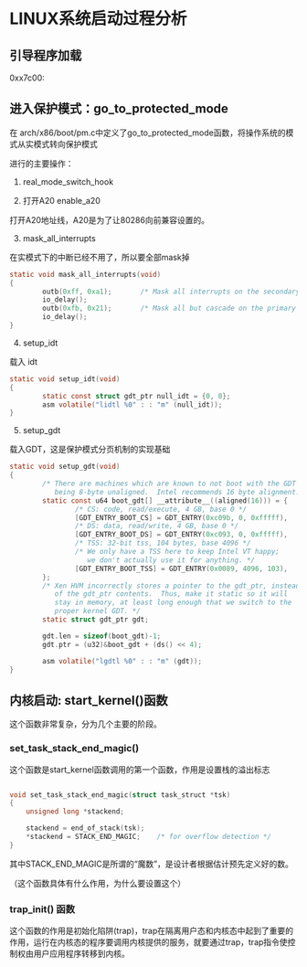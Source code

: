# LINUX系统启动过程分析

## 引导程序加载

0xx7c00:

## 进入保护模式：go_to_protected_mode

在 arch/x86/boot/pm.c中定义了go_to_protected_mode函数，将操作系统的模式从实模式转向保护模式

进行的主要操作：

1. real_mode_switch_hook



2. 打开A20 enable_a20

打开A20地址线，A20是为了让80286向前兼容设置的。

3. mask_all_interrupts

在实模式下的中断已经不用了，所以要全部mask掉

``` c
static void mask_all_interrupts(void)
{
        outb(0xff, 0xa1);       /* Mask all interrupts on the secondary PIC */
        io_delay();
        outb(0xfb, 0x21);       /* Mask all but cascade on the primary PIC */
        io_delay();
}
```

4. setup_idt

载入 idt

``` c
static void setup_idt(void)
{
        static const struct gdt_ptr null_idt = {0, 0};
        asm volatile("lidtl %0" : : "m" (null_idt));
}
```

5. setup_gdt

载入GDT，这是保护模式分页机制的实现基础

``` c
static void setup_gdt(void)
{
        /* There are machines which are known to not boot with the GDT
           being 8-byte unaligned.  Intel recommends 16 byte alignment. */
        static const u64 boot_gdt[] __attribute__((aligned(16))) = {
                /* CS: code, read/execute, 4 GB, base 0 */
                [GDT_ENTRY_BOOT_CS] = GDT_ENTRY(0xc09b, 0, 0xfffff),
                /* DS: data, read/write, 4 GB, base 0 */
                [GDT_ENTRY_BOOT_DS] = GDT_ENTRY(0xc093, 0, 0xfffff),
                /* TSS: 32-bit tss, 104 bytes, base 4096 */
                /* We only have a TSS here to keep Intel VT happy;
                   we don't actually use it for anything. */
                [GDT_ENTRY_BOOT_TSS] = GDT_ENTRY(0x0089, 4096, 103),
        };
        /* Xen HVM incorrectly stores a pointer to the gdt_ptr, instead
           of the gdt_ptr contents.  Thus, make it static so it will
           stay in memory, at least long enough that we switch to the
           proper kernel GDT. */
        static struct gdt_ptr gdt;

        gdt.len = sizeof(boot_gdt)-1;
        gdt.ptr = (u32)&boot_gdt + (ds() << 4);

        asm volatile("lgdtl %0" : : "m" (gdt));
}
```

## 内核启动: start_kernel()函数

这个函数非常复杂，分为几个主要的阶段。

### set_task_stack_end_magic()

这个函数是start_kernel函数调用的第一个函数，作用是设置栈的溢出标志

``` c

void set_task_stack_end_magic(struct task_struct *tsk)
{
    unsigned long *stackend;

    stackend = end_of_stack(tsk);
    *stackend = STACK_END_MAGIC;    /* for overflow detection */
}

```

其中STACK_END_MAGIC是所谓的“魔数”，是设计者根据估计预先定义好的数。

（这个函数具体有什么作用，为什么要设置这个）

### trap_init() 函数

这个函数的作用是初始化陷阱(trap)，trap在隔离用户态和内核态中起到了重要的作用，运行在内核态的程序要调用内核提供的服务，就要通过trap，trap指令使控制权由用户应用程序转移到内核。

